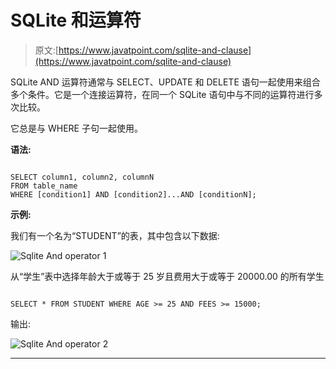 # SQLite 和运算符

> 原文:[https://www.javatpoint.com/sqlite-and-clause](https://www.javatpoint.com/sqlite-and-clause)

SQLite AND 运算符通常与 SELECT、UPDATE 和 DELETE 语句一起使用来组合多个条件。它是一个连接运算符，在同一个 SQLite 语句中与不同的运算符进行多次比较。

它总是与 WHERE 子句一起使用。

**语法:**

```

SELECT column1, column2, columnN 
FROM table_name
WHERE [condition1] AND [condition2]...AND [conditionN]; 

```

**示例:**

我们有一个名为“STUDENT”的表，其中包含以下数据:

![Sqlite And operator 1](../Images/c2282fef6e6b059725da3183b69dbb75.png)

从“学生”表中选择年龄大于或等于 25 岁且费用大于或等于 20000.00 的所有学生

```

SELECT * FROM STUDENT WHERE AGE >= 25 AND FEES >= 15000; 

```

输出:

![Sqlite And operator 2](../Images/cd478866474296917f2c18d09dbcd99d.png)

* * *